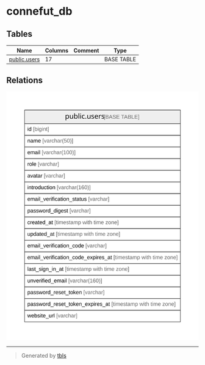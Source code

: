 # connefut_db

## Tables

| Name | Columns | Comment | Type |
| ---- | ------- | ------- | ---- |
| [public.users](public.users.md) | 17 |  | BASE TABLE |

## Relations

![er](schema.svg)

---

> Generated by [tbls](https://github.com/k1LoW/tbls)
